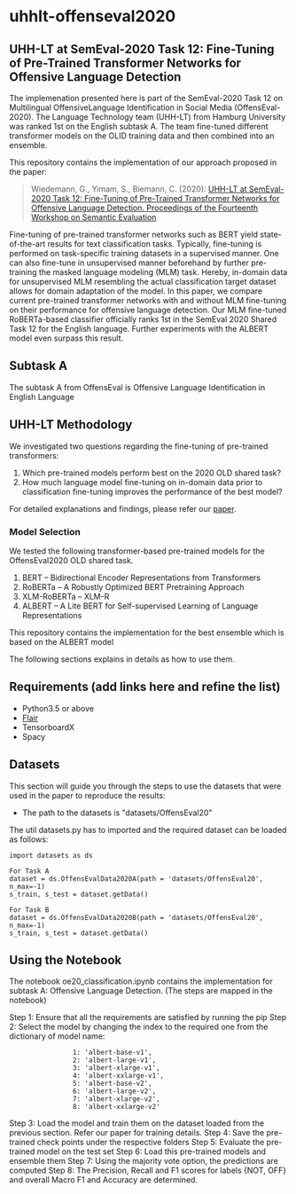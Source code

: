 # uhhlt-offenseval2020
## UHH-LT at SemEval-2020 Task 12: Fine-Tuning of Pre-Trained Transformer Networks for Offensive Language Detection

The implemenation presented here is part of the SemEval-2020 Task 12 on Multilingual OffensiveLanguage Identification in Social Media (OffensEval-2020). The Language Technology team (UHH-LT) from Hamburg University was ranked 1st on the English subtask A. The team fine-tuned different transformer models on the OLID training data and then combined into an ensemble. 

This repository contains the implementation of our approach proposed in the paper:

> Wiedemann, G., Yimam, S., Biemann, C. (2020): [UHH-LT at SemEval-2020 Task 12: Fine-Tuning of Pre-Trained Transformer Networks for Offensive Language Detection. Proceedings of the Fourteenth Workshop on Semantic Evaluation](https://www.aclweb.org/anthology/2020.semeval-1.213)


Fine-tuning of pre-trained transformer networks such as BERT yield state-of-the-art results for text classification tasks. Typically, fine-tuning is performed on task-specific training datasets in a supervised manner. One can also fine-tune in unsupervised manner beforehand by further pre-training the masked language modeling (MLM) task. Hereby, in-domain data for unsupervised MLM resembling the actual classification target dataset allows for domain adaptation of the model. In this paper, we compare current pre-trained transformer networks with and without MLM fine-tuning on their performance for offensive language detection. Our MLM fine-tuned RoBERTa-based classifier officially ranks 1st in the SemEval 2020 Shared Task 12 for the English language. Further experiments with the ALBERT model even surpass this result.

## Subtask A
The subtask A from OffensEval is Offensive Language Identification in English Language

## UHH-LT Methodology
We investigated two questions regarding the fine-tuning of pre-trained transformers: 
1. Which pre-trained models perform best on the 2020 OLD shared task?
2. How much language model fine-tuning on in-domain data prior to classification fine-tuning improves the performance of the best model?

For detailed explanations and findings, please refer our [paper](https://www.aclweb.org/anthology/2020.semeval-1.213.pdf). 

### Model Selection
We tested the following transformer-based pre-trained models for the OffensEval2020 OLD shared task.

1. BERT  –  Bidirectional  Encoder  Representations  from  Transformers
2. RoBERTa – A Robustly Optimized BERT Pretraining Approach
3. XLM-RoBERTa – XLM-R
4. ALBERT – A Lite BERT for Self-supervised Learning of Language Representations

This repository contains the implementation for the best ensemble which is based on the ALBERT model

The following sections explains in details as how to use them. 

## Requirements  (add links here and refine the list)
* Python3.5 or above
* [Flair](https://github.com/zalandoresearch/flair)
* TensorboardX
* Spacy


## Datasets
This section will guide you through the steps to use the datasets that were used in the paper to reproduce the results:

* The path to the datasets is "datasets/OffensEval20"

The util datasets.py has to imported and the required dataset can be loaded as follows:
```
import datasets as ds

For Task A
dataset = ds.OffensEvalData2020A(path = 'datasets/OffensEval20', n_max=-1)
s_train, s_test = dataset.getData()

For Task B
dataset = ds.OffensEvalData2020B(path = 'datasets/OffensEval20', n_max=-1)
s_train, s_test = dataset.getData()

```


## Using the Notebook

The notebook oe20_classification.ipynb contains the implementation for subtask A: Offensive Language Detection. 
(The steps are mapped in the notebook)

Step 1: Ensure that all the requirements are satisfied by running the pip
Step 2: Select the model by changing the index to the required one from the dictionary of model name:

                    1: 'albert-base-v1',
                    2: 'albert-large-v1',
                    3: 'albert-xlarge-v1',
                    4: 'albert-xxlarge-v1',    
                    5: 'albert-base-v2', 
                    6: 'albert-large-v2', 
                    7: 'albert-xlarge-v2', 
                    8: 'albert-xxlarge-v2'
Step 3: Load the model and train them on the dataset loaded from the previous section. Refer our paper for training details. 
Step 4: Save the pre-trained check points under the respective folders
Step 5: Evaluate the pre-trained model on the test set
Step 6: Load this pre-trained models and ensemble them
Step 7: Using the majority vote option, the predictions are computed
Step 8: The Precision, Recall and F1 scores for labels {NOT, OFF} and overall Macro F1 and Accuracy are determined. 
